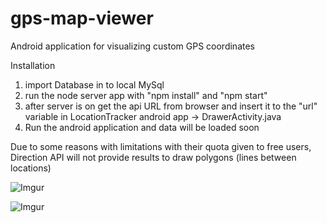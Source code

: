 # gps-map-viewer
Android application for visualizing custom GPS coordinates

Installation

1. import Database in to local MySql
2. run the node server app with "npm install" and "npm start"
3. after server is on get the api URL from browser and insert it to the "url" variable in LocationTracker android app -> DrawerActivity.java
4. Run the android application and data will be loaded soon

Due to some reasons with limitations with their quota given to free users, Direction API will not provide results to draw polygons (lines between locations)

![Imgur](https://i.imgur.com/MkbbOLYm.jpg)

![Imgur](https://i.imgur.com/7loCCrBm.jpg)
